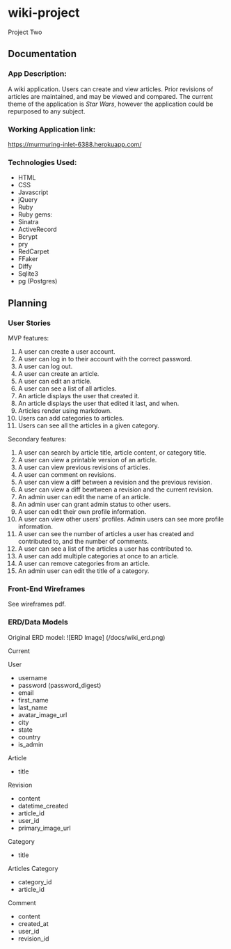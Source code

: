 # wiki-project
Project Two

## Documentation

### App Description:

A wiki application. Users can create and view articles. Prior revisions of articles are maintained, and may be viewed and compared. The current theme of the application is *Star Wars*, however the application could be repurposed to any subject.

### Working Application link:

https://murmuring-inlet-6388.herokuapp.com/

### Technologies Used:

-  HTML
-  CSS
-  Javascript
-  jQuery
-  Ruby
-  Ruby gems:
  -  Sinatra
  -  ActiveRecord
  -  Bcrypt
  -  pry
  -  RedCarpet
  -  FFaker
  -  Diffy
  -  Sqlite3
  -  pg (Postgres)

## Planning

### User Stories

MVP features:

1.  A user can create a user account.
2.  A user can log in to their account with the correct password.
3.  A user can log out.
4.  A user can create an article.
5.  A user can edit an article.
6.  A user can see a list of all articles.
7.  An article displays the user that created it.
8.  An article displays the user that edited it last, and when.
9.  Articles render using markdown.
10.  Users can add categories to articles.
11.  Users can see all the articles in a given category.

Secondary features:

1.  A user can search by article title, article content, or category title.
2.  A user can view a printable version of an article.
3.  A user can view previous revisions of articles.
4.  A user can comment on revisions.
5.  A user can view a diff between a revision and the previous revision.
6.  A user can view a diff bewtween a revision and the current revision.
7.  An admin user can edit the name of an article.
8.  An admin user can grant admin status to other users.
9.  A user can edit their own profile information.
10.  A user can view other users' profiles. Admin users can see more profile information.
11.  A user can see the number of articles a user has created and contributed to, and the number of comments. 
12.  A user can see a list of the articles a user has contributed to.
13.  A user can add multiple categories at once to an article.
14.  A user can remove categories from an article.
15.  An admin user can edit the title of a category.

### Front-End Wireframes

See wireframes pdf.

### ERD/Data Models

Original ERD model:
![ERD Image]
(/docs/wiki_erd.png)

Current 

User

-  username
-  password (password_digest)
-  email
-  first_name
-  last_name
-  avatar_image_url
-  city
-  state
-  country
-  is_admin

Article

-  title

Revision

-  content
-  datetime_created
-  article_id
-  user_id
-  primary_image_url

Category

-  title

Articles Category

-  category_id
-  article_id

Comment

-  content
-  created_at
-  user_id
-  revision_id
